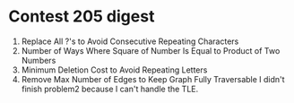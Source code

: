# Contest 205 digest
1. Replace All ?'s to Avoid Consecutive Repeating Characters
2. Number of Ways Where Square of Number Is Equal to Product of Two Numbers
3. Minimum Deletion Cost to Avoid Repeating Letters
4. Remove Max Number of Edges to Keep Graph Fully Traversable
I didn't finish problem2 because I can't handle the TLE.
